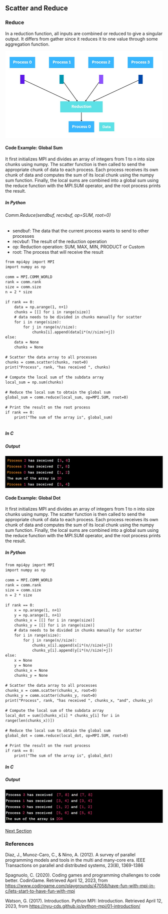 ## Scatter and Reduce

### Reduce

In a reduction function, all inputs are combined or reduced to give a singular output. It differs from gather since it reduces it to one value through some aggregation function.

![alt text](https://github.com/japnitahuja/guide-to-mpi/blob/main/documentation/images/reduce.jpg)

#### Code Example: Global Sum

 It first initializes MPI and divides an array of integers from 1 to n into size chunks using numpy. The scatter function is then called to send the appropriate chunk of data to each process. Each process receives its own chunk of data and computes the sum of its local chunk using the numpy sum function. Finally, the local sums are combined into a global sum using the reduce function with the MPI.SUM operator, and the root process prints the result.

##### In Python

###### Comm.Reduce(sendbuf, recvbuf, op=SUM, root=0)
- sendbuf: The data that the current process wants to send to other processes
- recvbuf: The result of the reduction operation
- op: Reduction operation: SUM, MAX, MIN, PRODUCT or Custom
- root: The process that will receive the result

```
from mpi4py import MPI
import numpy as np

comm = MPI.COMM_WORLD
rank = comm.rank
size = comm.size
n = 2 * size

if rank == 0:
    data = np.arange(1, n+1)
    chunks = [[] for i in range(size)]
    # data needs to be divided in chunks manually for scatter
    for i in range(size):
        for j in range(n//size):
            chunks[i].append(data[i*(n//size)+j])
else:
    data = None
    chunks = None

# Scatter the data array to all processes
chunks = comm.scatter(chunks, root=0)
print("Process", rank, "has received ", chunks)

# Compute the local sum of the subdata array
local_sum = np.sum(chunks)

# Reduce the local sum to obtain the global sum
global_sum = comm.reduce(local_sum, op=MPI.SUM, root=0)

# Print the result on the root process
if rank == 0:
    print("The sum of the array is", global_sum)


```

##### In C

##### Output

![alt text](https://github.com/japnitahuja/guide-to-mpi/blob/main/documentation/images/output9.jpg)

#### Code Example: Global Dot

 It first initializes MPI and divides an array of integers from 1 to n into size chunks using numpy. The scatter function is then called to send the appropriate chunk of data to each process. Each process receives its own chunk of data and computes the sum of its local chunk using the numpy sum function. Finally, the local sums are combined into a global sum using the reduce function with the MPI.SUM operator, and the root process prints the result.

##### In Python

```
from mpi4py import MPI
import numpy as np

comm = MPI.COMM_WORLD
rank = comm.rank
size = comm.size
n = 2 * size

if rank == 0:
    x = np.arange(1, n+1)
    y = np.arange(1, n+1)
    chunks_x = [[] for i in range(size)]
    chunks_y = [[] for i in range(size)]
    # data needs to be divided in chunks manually for scatter
    for i in range(size):
        for j in range(n//size):
            chunks_x[i].append(x[i*(n//size)+j])
            chunks_y[i].append(y[i*(n//size)+j])
else:
    x = None
    y = None
    chunks_x = None
    chunks_y = None

# Scatter the data array to all processes
chunks_x = comm.scatter(chunks_x, root=0)
chunks_y = comm.scatter(chunks_y, root=0)
print("Process", rank, "has received ", chunks_x, "and", chunks_y)

# Compute the local sum of the subdata array
local_dot = sum([chunks_x[i] * chunks_y[i] for i in range(len(chunks_x))])

# Reduce the local sum to obtain the global sum
global_dot = comm.reduce(local_dot, op=MPI.SUM, root=0)

# Print the result on the root process
if rank == 0:
    print("The sum of the array is", global_dot)

```

##### In C

##### Output

![alt text](https://github.com/japnitahuja/guide-to-mpi/blob/main/documentation/images/output10.jpg)

[Next Section]()

### References

Diaz, J., Munoz-Caro, C., & Nino, A. (2012). A survey of parallel programming models and tools in the multi and many-core era. IEEE Transactions on parallel and distributed systems, 23(8), 1369-1386

Spagnuolo, C. (2020). Coding games and programming challenges to code better. CodinGame. Retrieved April 12, 2023, from https://www.codingame.com/playgrounds/47058/have-fun-with-mpi-in-c/lets-start-to-have-fun-with-mpi 

Watson, G. (2017). Introduction. Python MPI: Introduction. Retrieved April 12, 2023, from https://nyu-cds.github.io/python-mpi/01-introduction/ 
